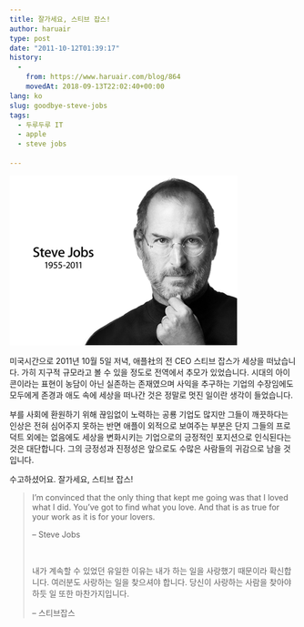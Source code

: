 ```yaml
---
title: 잘가세요, 스티브 잡스!
author: haruair
type: post
date: "2011-10-12T01:39:17"
history:
  - 
    from: https://www.haruair.com/blog/864
    movedAt: 2018-09-13T22:02:40+00:00
lang: ko
slug: goodbye-steve-jobs
tags:
  - 두루두루 IT
  - apple
  - steve jobs

---
```


![hero](t_hero_small.png)

미국시간으로 2011년 10월 5일 저녁, 애플社의 전 CEO 스티브 잡스가 세상을 떠났습니다. 가히 지구적 규모라고 볼 수 있을 정도로 전역에서 추모가 있었습니다. 시대의 아이콘이라는 표현이 농담이 아닌 실존하는 존재였으며 사익을 추구하는 기업의 수장임에도 모두에게 존경과 애도 속에 세상을 떠나간 것은 정말로 멋진 일이란 생각이 들었습니다.

부를 사회에 환원하기 위해 끊임없이 노력하는 공룡 기업도 많지만 그들이 깨끗하다는 인상은 전혀 심어주지 못하는 반면 애플이 외적으로 보여주는 부분은 단지 그들의 프로덕트 외에는 없음에도 세상을 변화시키는 기업으로의 긍정적인 포지션으로 인식된다는 것은 대단합니다. 그의 긍정성과 진정성은 앞으로도 수많은 사람들의 귀감으로 남을 것입니다.

수고하셨어요. 잘가세요, 스티브 잡스!

> I&#8217;m convinced that the only thing that kept me going was that I loved what I did. You&#8217;ve got to find what you love. And that is as true for your work as it is for your lovers.
> 
> &#8211; Steve Jobs
> 
> &nbsp;
> 
> 내가 계속할 수 있었던 유일한 이유는 내가 하는 일을 사랑했기 때문이라 확신합니다. 여러분도 사랑하는 일을 찾으셔야 합니다. 당신이 사랑하는 사람을 찾아야 하듯 일 또한 마찬가지입니다.
> 
> &#8211; 스티브잡스
